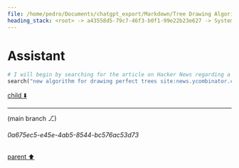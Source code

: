 ```yaml
---
file: /home/pedro/Documents/chatgpt_export/Markdown/Tree Drawing Algorithm Search.md
heading_stack: <root> -> a43558d5-79c7-46f3-b0f1-99e22b23e627 -> System -> 33a42fa2-b0b3-46e8-9bf2-85d30cb3a9c5 -> System -> aaa27982-f850-4f45-aae3-545df85f2ca8 -> User -> 46d6fb60-ab9d-4b86-ae8a-0855fecfae6f -> Assistant
---
```

# Assistant

```python
# I will begin by searching for the article on Hacker News regarding a new algorithm for drawing perfect trees.
search("new algorithm for drawing perfect trees site:news.ycombinator.com")
```

[child ⬇️](#0a675ec5-e45e-4ab5-8544-bc576ac53d73)

---

(main branch ⎇)
###### 0a675ec5-e45e-4ab5-8544-bc576ac53d73
[parent ⬆️](#46d6fb60-ab9d-4b86-ae8a-0855fecfae6f)
